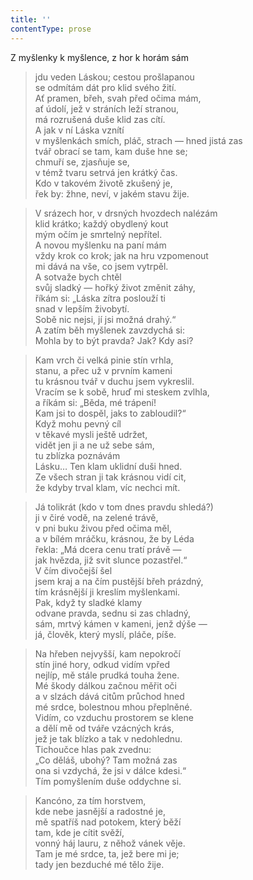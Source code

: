 ```yaml
---
title: ''
contentType: prose
---
```


Z myšlenky k myšlence, z hor k horám sám

> jdu veden Láskou; cestou prošlapanou  
> se odmítám dát pro klid svého žití.  
> Ať pramen, břeh, svah před očima mám,  
> ať údolí, jež v stráních leží stranou,  
> má rozrušená duše klid zas cítí.  
> A jak v ní Láska vznítí  
> v myšlenkách smích, pláč, strach — hned jistá zas  
> tvář obrací se tam, kam duše hne se;  
> chmuří se, zjasňuje se,  
> v témž tvaru setrvá jen krátký čas.  
> Kdo v takovém životě zkušený je,  
> řek by: žhne, neví, v jakém stavu žije.

> V srázech hor, v drsných hvozdech nalézám  
> klid krátko; každý obydlený kout  
> mým očím je smrtelný nepřítel.  
> A novou myšlenku na paní mám  
> vždy krok co krok; jak na hru vzpomenout  
> mi dává na vše, co jsem vytrpěl.  
> A sotvaže bych chtěl  
> svůj sladký — hořký život změnit záhy,  
> říkám si: „Láska zítra poslouží ti  
> snad v lepším živobytí.  
> Sobě nic nejsi, jí jsi možná drahý.“  
> A zatím běh myšlenek zavzdychá si:  
> Mohla by to být pravda? Jak? Kdy asi?

> Kam vrch či velká pinie stín vrhla,  
> stanu, a přec už v prvním kameni  
> tu krásnou tvář v duchu jsem vykreslil.  
> Vracím se k sobě, hruď mi steskem zvlhla,  
> a říkám si: „Běda, mé trápení!  
> Kam jsi to dospěl, jaks to zabloudil?“  
> Když mohu pevný cíl  
> v těkavé mysli ještě udržet,  
> vidět jen ji a ne už sebe sám,  
> tu zblízka poznávám  
> Lásku… Ten klam uklidní duši hned.  
> Ze všech stran ji tak krásnou vidí cit,  
> že kdyby trval klam, víc nechci mít.

> Já tolikrát (kdo v tom dnes pravdu shledá?)  
> ji v čiré vodě, na zelené trávě,  
> v pni buku živou před očima měl,  
> a v bílém mráčku, krásnou, že by Léda  
> řekla: „Má dcera cenu tratí právě —  
> jak hvězda, již svit slunce pozastřel.“  
> V čím divočejší šel  
> jsem kraj a na čím pustější břeh prázdný,  
> tím krásnější ji kreslím myšlenkami.  
> Pak, když ty sladké klamy  
> odvane pravda, sednu si zas chladný,  
> sám, mrtvý kámen v kameni, jenž dýše —  
> já, člověk, který myslí, pláče, píše.

> Na hřeben nejvyšší, kam nepokročí  
> stín jiné hory, odkud vidím vpřed  
> nejlíp, mě stále prudká touha žene.  
> Mé škody dálkou začnou měřit oči  
> a v slzách dává citům průchod hned  
> mé srdce, bolestnou mhou přeplněné.  
> Vidím, co vzduchu prostorem se klene  
> a dělí mě od tváře vzácných krás,  
> jež je tak blízko a tak v nedohlednu.  
> Tichoučce hlas pak zvednu:  
> „Co děláš, ubohý? Tam možná zas  
> ona si vzdychá, že jsi v dálce kdesi.“  
> Tím pomyšlením duše oddychne si.

> Kancóno, za tím horstvem,  
> kde nebe jasnější a radostné je,  
> mě spatříš nad potokem, který běží  
> tam, kde je cítit svěží,  
> vonný háj lauru, z něhož vánek věje.  
> Tam je mé srdce, ta, jež bere mi je;  
> tady jen bezduché mé tělo žije.
